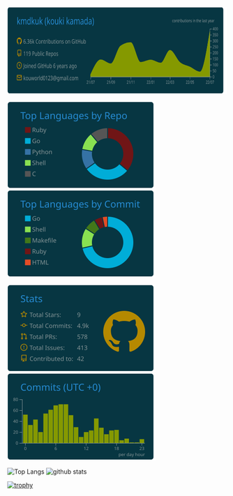 <p align="left"> 
  <img height="200px" src="https://raw.githubusercontent.com/kmdkuk/kmdkuk/master/profile-summary-card-output/solarized_dark/0-profile-details.svg" />
</p>

<p align="left"> 
  <img height="200px" src="https://raw.githubusercontent.com/kmdkuk/kmdkuk/master/profile-summary-card-output/solarized_dark/1-repos-per-language.svg" />
  <img height="200px" src="https://raw.githubusercontent.com/kmdkuk/kmdkuk/master/profile-summary-card-output/solarized_dark/2-most-commit-language.svg" />
</p>

<p align="left"> 
  <img height="200px" src="https://raw.githubusercontent.com/kmdkuk/kmdkuk/master/profile-summary-card-output/solarized_dark/3-stats.svg" />
  <img height="200px" src="https://raw.githubusercontent.com/kmdkuk/kmdkuk/master/profile-summary-card-output/solarized_dark/4-productive-time.svg" />
</p>

<p align="left"> 
  <img alt="Top Langs" height="150px" src="https://github-readme-stats.vercel.app/api/top-langs/?username=kmdkuk&layout=compact&show_icons=true&theme=solarized-dark" />
  <img alt="github stats" height="150px" src="https://github-readme-stats.vercel.app/api?username=kmdkuk&theme=solarized-dark&show_icons=ture&count_private=true" />
</p>

<!--
[![My Qiita posts](https://qiita-badge.apiapi.app/s/kmdkuk/posts.svg)](http://qiita.com/kmdkuk)
[![My Qiita contributions](https://qiita-badge.apiapi.app/s/kmdkuk/contributions.svg)](http://qiita.com/kmdkuk)
[![My Qiita followers](https://qiita-badge.apiapi.app/s/kmdkuk/followers.svg)](http://qiita.com/kmdkuk)
-->

[![trophy](https://github-profile-trophy.vercel.app/?username=kmdkuk&column=8)](https://github.com/ryo-ma/github-profile-trophy)

<!--
**kmdkuk/kmdkuk** is a ✨ _special_ ✨ repository because its `README.md` (this file) appears on your GitHub profile.

Here are some ideas to get you started:

- 🔭 I’m currently working on ...
- 🌱 I’m currently learning ...
- 👯 I’m looking to collaborate on ...
- 🤔 I’m looking for help with ...
- 💬 Ask me about ...
- 📫 How to reach me: ...
- 😄 Pronouns: ...
- ⚡ Fun fact: ...
-->
